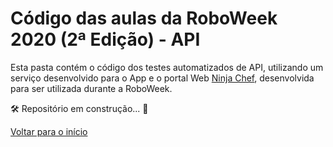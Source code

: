 # Código das aulas da RoboWeek 2020 (2ª Edição) - API

Esta pasta contém o código dos testes automatizados de API, utilizando um serviço desenvolvido para o App e o portal Web [Ninja Chef](http://ninjachef-qaninja-io.umbler.net/), desenvolvida para ser utilizada durante a RoboWeek.

🛠 Repositório em construção... 🧰

[Voltar para o início](https://github.com/DioChagas/RoboWeek)